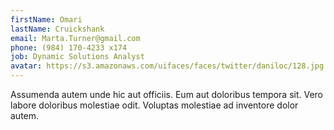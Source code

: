 ```yaml
---
firstName: Omari
lastName: Cruickshank
email: Marta.Turner@gmail.com
phone: (984) 170-4233 x174
job: Dynamic Solutions Analyst
avatar: https://s3.amazonaws.com/uifaces/faces/twitter/daniloc/128.jpg
---
```

Assumenda autem unde hic aut officiis. Eum aut doloribus tempora sit. Vero labore doloribus molestiae odit. Voluptas molestiae ad inventore dolor autem.
